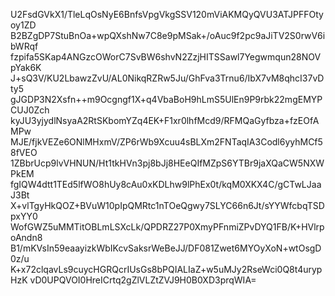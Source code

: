 U2FsdGVkX1/TleLqOsNyE6BnfsVpgVkgSSV120mViAKMQyQVU3ATJPFFOtyoy1ZD
B2BZgDP7StuBnOa+wpQXshNw7C8e9pMSak+/oAuc9f2pc9aJiTV2S0rwV6ibWRqf
fzpifa5SKap4ANGzcOWorC7SvBW6shvN2ZzjHITSSawl7Yegwmqun28NOVpYak6K
J+sQ3V/KU2LbawzZvU/AL0NikqRZRw5Ju/GhFva3Trnu6/IbX7vM8qhcI37vDty5
gJGDP3N2Xsfn++m9Ocgngf1X+q4VbaBoH9hLmS5UlEn9P9rbk22mgEMYPCUJ0Zch
kyJU3yjydlNsyaA2RtSKbomYZq4EK+F1xr0lhfMcd9/RFMQaGyfbza+fzEOfAMPw
MJE/fjkVEZe6ONlMHxmV/ZP6rWb9Xcuu4sBLXm2FNTaqIA3Codl6yyhMCf58fVEO
1ZBbrUcp9lvVHNUN/Ht1tkHVn3pj8bJj8HEeQIfMZpS6YTBr9jaXQaCW5NXWPkEM
fgIQW4dtt1TEd5lfWO8hUy8cAu0xKDLhw9lPhEx0t/kqM0XKX4C/gCTwLJaaJ3Bt
X+vlTgyHkQOZ+BVuW10pIpQMRtc1nTOeQgwy7SLYC66n6Jt/sYYWfcbqTSDpxYY0
WofGWZ5uMMTitOBLmLSXcLk/QPDRZ27P0XmyPFnmiZPvDYQ1FB/K+HVlrpoAndn8
B1/mKVsIn59eaayizkWbIKcvSaksrWeBeJJ/DF081Zwet6MYOyXoN+wtOsgD0z/u
K+x72clqavLs9cuycHGRQcrIUsGs8bPQIALIaZ+w5uMJy2RseWci0Q8t4urypHzK
vD0UPQVOI0HreICrtq2gZlVLZtZVJ9H0B0XD3prqWIA=
